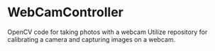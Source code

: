 # WebCamController
OpenCV code for taking photos with a webcam
Utilize repository for calibrating a camera and capturing images on a webcam.

